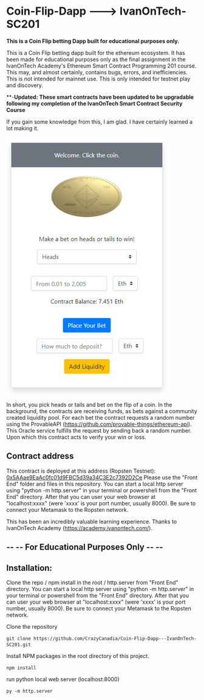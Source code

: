 # Coin-Flip-Dapp  ---> IvanOnTech-SC201

**This is a Coin Flip betting Dapp built for educational purposes only.**


This is a Coin Flip betting dapp built for the ethereum ecosystem. It has been made for educational purposes only as the final assignment in the IvanOnTech Academy's Ethereum Smart Contract Programming 201 course. This may, and almost certainly, contains bugs, errors, and inefficiencies. This is not intended for mainnet use. This is only intended for testnet play and discovery.

**-**Updated: These smart contracts have been updated to be upgradable following my completion of the IvanOnTech Smart Contract Security Course**

If you gain some knowledge from this, I am glad. I have certainly learned a lot making it.

 <img src="/Click the Coin.jpg" alt="Dapp Example Screenshot">

In short, you pick heads or tails and bet on the flip of a coin. In the background, the contracts are receiving funds, as bets against a community created liquidity pool. For each bet the contract requests a random number using the ProvableAPI (https://github.com/provable-things/ethereum-api). This Oracle service fulfills the request by sending back a random number. Upon which this contract acts to verify your win or loss.

## Contract address
This contract is deployed at this address (Ropsten Testnet):<a href="https://ropsten.etherscan.io/address/0x5aaae9eaac0fc01d9fbc5d39a34c3e2c7392d2ce"> 0x5AAae9EaAc0fc01d9FBC5d39a34C3E2c7392D2Ce</a>
Please use the "Front End" folder and files in this repository. You can start a local http server using "python -m http.server" in your terminal or powershell from the "Front End" directory. After that you can user your web browser at "localhost:xxxx" (were 'xxxx' is your port number, usually 8000). Be sure to connect your Metamask to the Ropsten network.

This has been an incredibly valuable learning experience. Thanks to IvanOnTech Academy (https://academy.ivanontech.com/).

##  -- -- For Educational Purposes Only -- --

## Installation:

Clone the repo / npm install in the root / http.server from "Front End" directory.
You can start a local http server using "python -m http.server" in your terminal or powershell from the "Front End" directory. After that you can user your web browser at "localhost:xxxx" (were 'xxxx' is your port number, usually 8000). Be sure to connect your Metamask to the Ropsten network.

Clone the repository
```
git clone https://github.com/CrazyCanadia/Coin-Flip-Dapp---IvanOnTech-SC201.git
```

Install NPM packages in the root directory of this project.
```
npm install
```

run python local web server (localhost:8000)
```
py -m http.server
```
